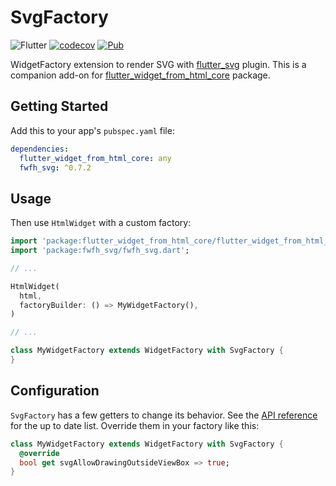# SvgFactory

![Flutter](https://github.com/daohoangson/flutter_widget_from_html/workflows/Flutter/badge.svg)
[![codecov](https://codecov.io/gh/daohoangson/flutter_widget_from_html/branch/master/graph/badge.svg)](https://codecov.io/gh/daohoangson/flutter_widget_from_html)
[![Pub](https://img.shields.io/pub/v/fwfh_svg.svg)](https://pub.dev/packages/fwfh_svg)

WidgetFactory extension to render SVG with [flutter_svg](https://pub.dev/packages/flutter_svg) plugin.
This is a companion add-on for [flutter_widget_from_html_core](https://pub.dev/packages/flutter_widget_from_html_core) package.

## Getting Started

Add this to your app's `pubspec.yaml` file:

```yaml
dependencies:
  flutter_widget_from_html_core: any
  fwfh_svg: ^0.7.2
```

## Usage

Then use `HtmlWidget` with a custom factory:

```dart
import 'package:flutter_widget_from_html_core/flutter_widget_from_html_core.dart';
import 'package:fwfh_svg/fwfh_svg.dart';

// ...

HtmlWidget(
  html,
  factoryBuilder: () => MyWidgetFactory(),
)

// ...

class MyWidgetFactory extends WidgetFactory with SvgFactory {
}
```

## Configuration

`SvgFactory` has a few getters to change its behavior.
See the [API reference](https://pub.dev/documentation/fwfh_svg/latest/fwfh_svg/SvgFactory-mixin.html#instance-properties) for the up to date list.
Override them in your factory like this:

```dart
class MyWidgetFactory extends WidgetFactory with SvgFactory {
  @override
  bool get svgAllowDrawingOutsideViewBox => true;
}
```